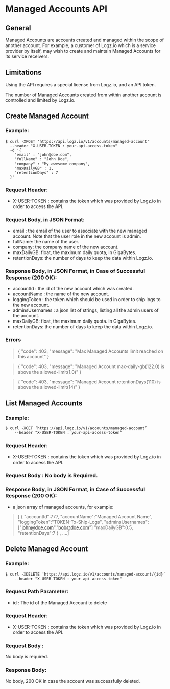 # Managed Accounts API

## General
Managed Accounts are accounts created and managed within the scope of another account. For example, a customer of Logz.io which is a service provider by itself, may wish to create and maintain Managed Accounts for its service receivers. 

## Limitations
Using the API requires a special license from Logz.io, and an API token.

The number of Managed Accounts created from within another account is controlled and limited by Logz.io.

## Create Managed Account
### Example:
```
$ curl -XPOST 'https://api.logz.io/v1/accounts/managed-account'  
  --header "X-USER-TOKEN : your-api-access-token" 
  -d '{ 
  	"email" : "john@doe.com",
    "fullName" : "John Doe",
    "company" : "My awesome company",
    "maxDailyGB" : 1,
    "retentionDays" : 7
  }'
```
### Request Header:
- X-USER-TOKEN : contains the token which was provided by Logz.io in order to access the API.

### Request Body, in JSON Format:
- email : the email of the user to associate with the new managed account. Note that the user role in the new account is admin.
- fullName: the name of the user.
- company: the company name of the new account.
- maxDailyGB: float, the maximum daily quota, in GigaBytes.
- retentionDays: the number of days to keep the data within Logz.io.

### Response Body, in JSON Format, in Case of Successful Response (200 OK):
- accountId : the id of the new account which was created.
- accountName : the name of the new account.
- loggingToken : the token which should be used in order to ship logs to the new account.
- adminsUsernames : a json list of strings, listing all the admin users of the account.
- maxDailyGB: float, the maximum daily quota. in GigaBytes.
- retentionDays: the number of days to keep the data within Logz.io.

### Errors


> {
> "code": 403,
> "message": "Max Managed Accounts limit reached on this account"
> }

> {
>     "code": 403,
>     "message": "Managed Account max-daily-gb(122.0) is above the allowed-limit(1.0)"
> }

> {
>     "code": 403,
>     "message": "Managed Account retentionDays(110) is above the allowed-limit(14)"
> }



## List Managed Accounts
### Example:
```
$ curl -XGET ‘https://api.logz.io/v1/accounts/managed-account’
	--header "X-USER-TOKEN : your-api-access-token"
```

### Request Header:
- X-USER-TOKEN : contains the token which was provided by Logz.io in order to access the API.

### Request Body : No body is Required.

### Response Body, in JSON Format, in Case of Successful Response (200 OK):
- a json array of managed accounts, for example:
> [ {
>    "accountId":777, 
>    "accountName":"Managed Account Name",
>    "loggingToken":"TOKEN-To-Ship-Logs",
>    "adminsUsernames":["john@doe.com","bob@doe.com"]
>    "maxDailyGB":0.5,
>    "retentionDays":7 
>    } , ....]
> 



## Delete Managed Account
### Example:
```
$ curl -XDELETE ‘https://api.logz.io/v1/accounts/managed-account/{id}’
	--header "X-USER-TOKEN : your-api-access-token"
```

### Request Path Parameter:
- id : The id of the Managed Account to delete

### Request Header:
- X-USER-TOKEN : contains the token which was provided by Logz.io in order to access the API.

### Request Body : 
No body is required.

### Response Body: 
No body, 200 OK in case the account was successfully deleted.